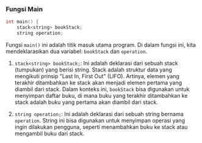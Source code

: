 ### Fungsi Main
```cpp
int main() {
    stack<string> bookStack;
    string operation;
``` 
Fungsi `main()` ini adalah titik masuk utama program. Di dalam fungsi ini, kita mendeklarasikan dua variabel: `bookStack` dan `operation`.

1. `stack<string> bookStack;`: Ini adalah deklarasi dari sebuah stack (tumpukan) yang berisi string. Stack adalah struktur data yang mengikuti prinsip "Last In, First Out" (LIFO). Artinya, elemen yang terakhir ditambahkan ke stack akan menjadi elemen pertama yang diambil dari stack. Dalam konteks ini, `bookStack` bisa digunakan untuk menyimpan daftar buku, di mana buku yang terakhir ditambahkan ke stack adalah buku yang pertama akan diambil dari stack.

2. `string operation;`: Ini adalah deklarasi dari sebuah string bernama `operation`. String ini bisa digunakan untuk menyimpan operasi yang ingin dilakukan pengguna, seperti menambahkan buku ke stack atau mengambil buku dari stack.
